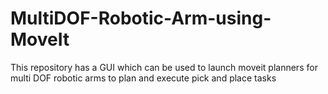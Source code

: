 # MultiDOF-Robotic-Arm-using-MoveIt
This repository has a GUI which can be used to launch moveit planners for multi DOF robotic arms to plan and execute pick and place tasks

